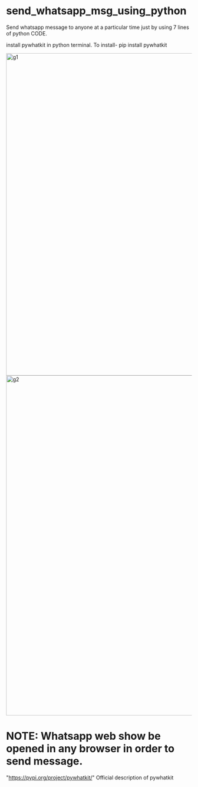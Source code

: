 # send_whatsapp_msg_using_python
Send whatsapp message to anyone at a particular time just by using 7 lines of python CODE.

install pywhatkit in python terminal. To install-
pip install pywhatkit

<img width="874" alt="g1" src="https://user-images.githubusercontent.com/91727830/142343466-3ff758e3-a175-460b-b6b3-7f534e47a2b0.png">
<img width="922" alt="g2" src="https://user-images.githubusercontent.com/91727830/142343477-0e89eef7-6889-431f-8653-d590973e35df.png">



# NOTE: Whatsapp web show be opened in any browser in order to send message.

"https://pypi.org/project/pywhatkit/" Official description of pywhatkit
